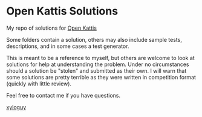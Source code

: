 # Open Kattis Solutions

My repo of solutions for [Open Kattis](https://open.kattis.com/)

Some folders contain a solution, others may also include sample tests, descriptions, and in some cases a test generator.

This is meant to be a reference to myself, but others are welcome to look at solutions for help at understanding the problem. Under no circumstances should a solution be "stolen" and submitted as their own. I will warn that some solutions are pretty terrible as they were written in competition format (quickly with little review).

Feel free to contact me if you have questions.

[xyloguy](https://open.kattis.com/users/bpoulsen)
